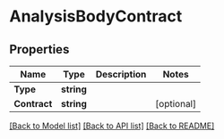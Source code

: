 # AnalysisBodyContract

## Properties
Name | Type | Description | Notes
------------ | ------------- | ------------- | -------------
**Type** | **string** |  | 
**Contract** | **string** |  | [optional] 

[[Back to Model list]](../README.md#documentation-for-models) [[Back to API list]](../README.md#documentation-for-api-endpoints) [[Back to README]](../README.md)


